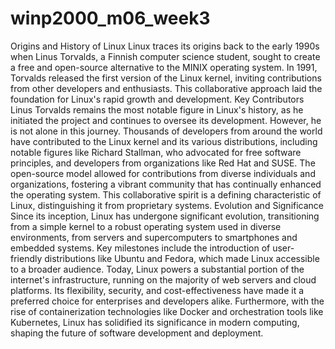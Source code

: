 # winp2000_m06_week3
Origins and History of Linux
Linux traces its origins back to the early 1990s when Linus Torvalds, a Finnish computer science student, sought to create a free and open-source alternative to the MINIX operating system. In 1991, Torvalds released the first version of the Linux kernel, inviting contributions from other developers and enthusiasts. This collaborative approach laid the foundation for Linux's rapid growth and development.
Key Contributors
Linus Torvalds remains the most notable figure in Linux's history, as he initiated the project and continues to oversee its development. However, he is not alone in this journey. Thousands of developers from around the world have contributed to the Linux kernel and its various distributions, including notable figures like Richard Stallman, who advocated for free software principles, and developers from organizations like Red Hat and SUSE.
The open-source model allowed for contributions from diverse individuals and organizations, fostering a vibrant community that has continually enhanced the operating system. This collaborative spirit is a defining characteristic of Linux, distinguishing it from proprietary systems.
Evolution and Significance
Since its inception, Linux has undergone significant evolution, transitioning from a simple kernel to a robust operating system used in diverse environments, from servers and supercomputers to smartphones and embedded systems. Key milestones include the introduction of user-friendly distributions like Ubuntu and Fedora, which made Linux accessible to a broader audience.
Today, Linux powers a substantial portion of the internet's infrastructure, running on the majority of web servers and cloud platforms. Its flexibility, security, and cost-effectiveness have made it a preferred choice for enterprises and developers alike. Furthermore, with the rise of containerization technologies like Docker and orchestration tools like Kubernetes, Linux has solidified its significance in modern computing, shaping the future of software development and deployment.
